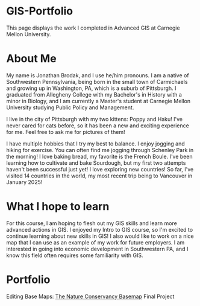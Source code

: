 # GIS-Portfolio
This page displays      the work I completed in Advanced GIS at Carnegie Mellon University.

# About Me

My name is Jonathan Brodak, and I use he/him pronouns. I am a native of Southwestern Pennsylvania, being born in the small town of Carmichaels and growing up in Washington, PA, which is a suburb of Pittsburgh. I graduated from Allegheny College with my Bachelor's in History with a minor in Biology, and I am currently a Master's student at Carnegie Mellon University studying Public Policy and Management.

I live in the city of Pittsburgh with my two kittens: Poppy and Haku! I've never cared for cats before, so it has been a new and exciting experience for me. Feel free to ask me for pictures of them!

I have multiple hobbies that I try my best to balance. I enjoy jogging and hiking for exercise. You can often find me jogging through Schenley Park in the morning! I love baking bread, my favorite is the French Boule. I've been learning how to cultivate and bake Sourdough, but my first two attempts haven't been successful just yet! I love exploring new countries! So far, I've visited 14 countries in the world, my most recent trip being to Vancouver in January 2025!

# What I hope to learn

For this course, I am hoping to flesh out my GIS skills and learn more advanced actions in GIS. I enjoyed my Intro to GIS course, so I'm excited to continue learning about new skills in GIS! I also would like to work on a nice map that I can use as an example of my work for future employers. I am interested in going into economic development in Southwestern PA, and I know this field often requires some familiarity with GIS.

# Portfolio

Editing Base Maps:
[The Nature Conservancy Basemap](Nature_Conservancy.md)
Final Project
